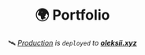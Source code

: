 <h1 align="center">🌍 Portfolio</h1>

<p align="center">🛰️ <i><a href="https://github.com/oleksiibesida/oleksii.xyz/tree/production">Production</a> is <code>deployed</code> to <a href="https://oleksii.xyz"><b>oleksii.xyz</b></a></i></p>